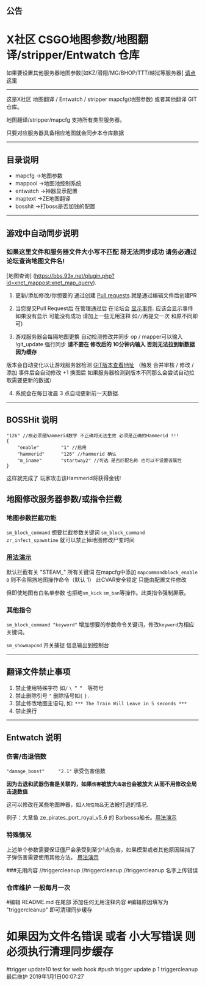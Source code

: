 ## 公告 

# X社区 CSGO地图参数/地图翻译/stripper/Entwatch 仓库


如果要设置其他服务器地图参数[如KZ/滑翔/MG/BHOP/TTT/越狱等服务器] [请点这里](https://github.com/e54385991/GeneralMapcfg)

---

这是X社区 地图翻译 / Entwatch / stripper mapcfg(地图参数) 或者其他翻译 GIT仓库。

地图翻译/stripper/mapcfg 支持所有类型服务器。

只要对应服务器具备相应地图就会同步本仓库数据

---

## 目录说明
+ mapcfg      ->地图参数
+ mappool     ->地图池控制系统
+ entwatch    ->神器显示配置
+ maptext     ->ZE地图翻译
+ bosshit     ->打boss是否加钱的配置
---

## 游戏中自动同步说明
### 如果这里文件和服务器文件大小写不匹配 将无法同步成功 请务必通过论坛查询地图文件名!
[地图查询] (https://bbs.93x.net/plugin.php?id=xnet_mappost:xnet_map_query).


1. 更新/添加修改/你想要的 通过创建 [Pull requests](https://github.com/MapTextLang/MapTextLang/pull/new/master).就是通过编辑文件后创建PR

2. 当您提交Pull Request后 在管理通过后 在论坛会 [显示事件](https://bbs.93x.net/plugin.php?id=xnet_events:xnet_events). 应该会显示事件 如果没有显示 可能没有成功 请加上一些无用注释 如`//`再提交一次 和原不同即可)

3. 游戏服务器会每隔地图更换 自动检测修改并同步 op / mapper可以输入 !git_update 强行同步
**请不要在 修改后的 10分钟内输入 否则无法拉到新数据 因为缓存**

版本会自动变化以让游戏服务器检测 [GIT版本查看地址](http://bd.93x.net/ze_server/git_version.txt) （触发 合并审核 / 修改 / 添加 事件后会自动修改 +1 换图后 如果服务器检测到版本不同那么会尝试自动拉取需要更新的数据）

4. 系统会在每日凌晨 3 点自动更新前一天数据.

---
## BOSSHit 说明

	"126" //根必须是hammerid数字 不正确将无法生效 必须是正确的Hammerid !!!
	{
		"enable"		"1" //启用
		"hammerid"		"126" //hammerid 确认
		"m_iname"		"startway2" //可选 是否匹配名称 也可以不设置该属性
	}
这样就完成了 玩家攻击该Hammerid将获得金钱!


## 地图修改服务器参数/或指令拦截

### 地图参数拦截功能

`sm_block_command` 想要拦截参数关键词
`sm_block_command zr_infect_spawntime` 就可以禁止掉地图修改尸变时间

### [用法演示](https://github.com/MapTextLang/MapTextLang/blob/master/mapcfg/ze_grau_a03_4f.cfg#L15-L17)

默认拦截有关 "STEAM_" 所有关键词
在mapcfg中添加 `mapcommandblock_enable 0` 则不会阻挡地图操作命令（默认 1） 此CVAR安全锁定 只能由配置文件修改

但即使地图有白名单参数 也拒绝`sm_kick` `sm_ban`等操作。此类指令强制屏蔽。

### 其他指令
`sm_block_command "keyword"` 增加想要的参数命令关键词，修改`keyword`为相应关键词。

`sm_showmapcmd` 开关捕捉 信息输出到控制台

---

## 翻译文件禁止事项

1. 禁止使用特殊字符 如`/` `\` `＂` `“`　等符号
2. 禁止删除引号 `"` 删除括号如`{` `}`．
3. 禁止修改地图主语句, 如: `*** The Train Will Leave in 5 seconds ***`
4. 禁止换行

---

## Entwatch 说明

### 伤害/击退倍数

`"damage_boost"     "2.1"` 承受伤害倍数

**因为击退和武器伤害是关联的，如果`伤害`被放大`击退`也会被放大 从而不用修改全局击退数值**

这可以修改在某些地图神器，如`人物性物品`无法被打退的情况. 

例子：大章鱼 ze_pirates_port_royal_v5_6 的 Barbossa船长。[用法演示](https://github.com/MapTextLang/MapTextLang/blob/891be9ec2d52118155d4385582d71e9553e8f757/ze_mapstext/entwatchs/ze_pirates_port_royal_v5_6.cfg#L137)

### 特殊情况

上述单个参数需要保证僵尸会承受到至少1点伤害，如果模型或者其他原因阻挡了子弹伤害需要使用其他方法。 [用法演示](https://github.com/MapTextLang/MapTextLang/blob/master/entwatch/ze_lotr_minas_tirith_p5.cfg#L234-L242)



###无用内容
//triggercleanup
//triggercleanup
//triggercleanup 名字上传错误
### 仓库维护 一般每月一次
 #编辑 README.md 在尾部 添加任何无用注释内容 
 #编辑原因填写为 "triggercleanup" 即可清理同步缓存 
 # 如果因为文件名错误  或者 小大写错误 则必须执行清理同步缓存 

#trigger update10
test for web hook
#push trigger update p 1
triggercleanup 最后维护
2019年1月1日00:07:27

